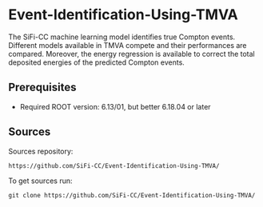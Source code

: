 # Event-Identification-Using-TMVA
The SiFi-CC machine learning model identifies true Compton events. Different models available in TMVA compete and their performances are compared. Moreover, the energy regression is available to correct the total deposited energies of the predicted Compton events.


Prerequisites
------------------------------------------------
* Required ROOT version: 6.13/01, but better 6.18.04 or later

Sources
-------

Sources repository:
```
https://github.com/SiFi-CC/Event-Identification-Using-TMVA/

```
To get sources run:

```
git clone https://github.com/SiFi-CC/Event-Identification-Using-TMVA/

```
